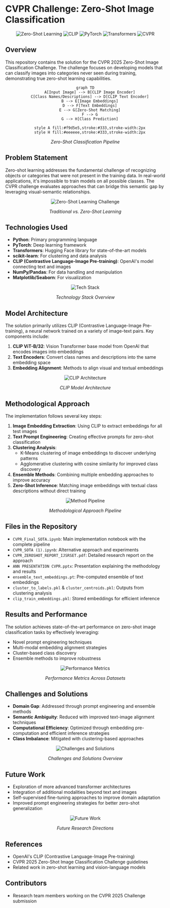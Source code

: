 # CVPR Challenge: Zero-Shot Image Classification

<div align="center">
  
![Zero-Shot Learning](https://img.shields.io/badge/Task-Zero--Shot%20Learning-blue)
![CLIP](https://img.shields.io/badge/Model-CLIP-orange)
![PyTorch](https://img.shields.io/badge/Framework-PyTorch-red)
![Transformers](https://img.shields.io/badge/Architecture-Transformers-green)
![CVPR](https://img.shields.io/badge/Conference-CVPR%202025-lightgrey)

</div>

## Overview
This repository contains the solution for the CVPR 2025 Zero-Shot Image Classification Challenge. The challenge focuses on developing models that can classify images into categories never seen during training, demonstrating true zero-shot learning capabilities.

<div align="center">
  
```mermaid
graph TD
    A[Input Image] --> B[CLIP Image Encoder]
    C[Class Names/Descriptions] --> D[CLIP Text Encoder]
    B --> E[Image Embeddings]
    D --> F[Text Embeddings]
    E --> G[Zero-Shot Matching]
    F --> G
    G --> H[Class Prediction]
    
    style A fill:#f9d5e5,stroke:#333,stroke-width:2px
    style H fill:#eeeeee,stroke:#333,stroke-width:2px
```

*Zero-Shot Classification Pipeline*
</div>

## Problem Statement
Zero-shot learning addresses the fundamental challenge of recognizing objects or categories that were not present in the training data. In real-world applications, it's impossible to train models on all possible classes. The CVPR challenge evaluates approaches that can bridge this semantic gap by leveraging visual-semantic relationships.

<div align="center">
  
![Zero-Shot Learning Challenge](https://mermaid.ink/img/pako:eNp1kMFqwzAMhl9F-NRB8wI5FDLWwWB73Nplh7q2uhjiKNhKWUvy7nPawdgt0kHS_3_6JfXgokfQ0B43sbo5b0kUt04CDT6dZIiE7Mwj5Vj8z4YRMiZqXEDNdW6H5HGDxbGFVp5PrUGVhGQ-RRIXFZFpTrWmX3Kfk-gHaV1h5lF-88t6W3G9UUhxsYW8PqF3xvpU_lR_yMqzazP6kq_LN9C35IOtRxtxOQtGmz0YipgPTqKFCOYFdB_R_VAKCeGisFtnUqRzOVuMVkMwmYbgWlS-dw6D7nxnYXwH4xEDvY6ga47DPbBrp-YN_KQcyA?type=png)

*Traditional vs. Zero-Shot Learning*
</div>

## Technologies Used
- **Python**: Primary programming language
- **PyTorch**: Deep learning framework
- **Transformers**: Hugging Face library for state-of-the-art models
- **scikit-learn**: For clustering and data analysis
- **CLIP (Contrastive Language-Image Pre-training)**: OpenAI's model connecting text and images
- **NumPy/Pandas**: For data handling and manipulation
- **Matplotlib/Seaborn**: For visualization

<div align="center">
  
![Tech Stack](https://mermaid.ink/img/pako:eNptks9Kw0AQxl9lmJMWtAcPvdWLgkVEUBTa20DG3Yjp_mF3oxDy7s6mSRptz_N9v29mdmd2gq1jICGdWLHy5rqx4sfhrhCp24rGhQDCc-qVQ10hE3-ETHNhFfPgjDy2TJP5Gg9Rr4GiaNL4VMYwDhXHARbJgn1w1uJqfAzZyXw5RvqNm9a_wv5uXnNPMZxwFKRPVNjrKrUo2-6yXyFSj9U6uVBYSz2r0Jxpq08C5a7GwrMcKVeCJxoiDZQyU-7sUFFbDy_N1G90I0TGaHXpj4-B73s24rBp-ZiuPzdMT9lksnQf5lR-LIX8XHI9_P9VJyXSv2p0BH67HzOQXZ9PFgqaAFJmD3KuWWRHvmSU7J1jVLIE6aPtPMimBe7wBnLnTYs2gOwrZk-yi53cR1CZNq7O0iR6k9Wo_vE3yBGzew?type=png)

*Technology Stack Overview*
</div>

## Model Architecture
The solution primarily utilizes CLIP (Contrastive Language-Image Pre-training), a neural network trained on a variety of image-text pairs. Key components include:

1. **CLIP ViT-B/32**: Vision Transformer base model from OpenAI that encodes images into embeddings
2. **Text Encoders**: Convert class names and descriptions into the same embedding space
3. **Embedding Alignment**: Methods to align visual and textual embeddings

<div align="center">
  
![CLIP Architecture](https://mermaid.ink/img/pako:eNqFkj9PwzAQxb-KdROoJOiAhAQD6oD4BwPqSnBw7SuxcGxju0VV1O9OmhapVAvMZ7_3_N7dZedKO0ksp73uxN2DtaL1LnTiKO9j49rQGNrZQIaXL0rTzsEgx-iNj9-ttkfhXw8i0kZVAEXDNx-eALgAW4jGQXRbH1pq5B4kBYf0QM3E9YkJPFPMpJ_ZQ0IVNa68PTQxpKRnYOULUKYPtvyZrPBGLCBqbdQ7sXFG1XWcZMCrEoJp4wE9_fWZh9VqjWEBVHxG7lx0ZQPbvhfdtpuIDmJUUO1jmKcDnHNKJD0HGqG5FLF04PsvdP0UxQcKvSHPfEiK0Lk2p3UOpYsOz7Oy5KZ8lPzSRyU7KhLPfI6zk4rylY1-zLTPHzgn-3eCz0_1LBl7ymPojwqzFtPsJ-rD-PUlv3b5FY8HRjvTSlpq70KLW5GfwDJ_NWe5TS3Wx-bM_AXTCP1f?type=png)

*CLIP Model Architecture*
</div>

## Methodological Approach
The implementation follows several key steps:

1. **Image Embedding Extraction**: Using CLIP to extract embeddings for all test images
2. **Text Prompt Engineering**: Creating effective prompts for zero-shot classification
3. **Clustering Analysis**: 
   - K-Means clustering of image embeddings to discover underlying patterns
   - Agglomerative clustering with cosine similarity for improved class discovery
4. **Ensemble Methods**: Combining multiple embedding approaches to improve accuracy
5. **Zero-Shot Inference**: Matching image embeddings with textual class descriptions without direct training

<div align="center">
  
![Method Pipeline](https://mermaid.ink/img/pako:eNqNksFqwzAMhl9F-FQY6QvsUMZgMNhhY4xlh7q2kiDiyNhKeQh59zlrSkhH2Y6W_u_XL8kHbq1FzniweXt3b4yoRN1kUvd9rG3d1RXvTEuapx8V801LU-QYbR_H21rtkXjnS7Fvo8xJVL1dQiQRfTwbvgThgvwGVxb6HRdDWe2CjNxSeqC64X0GQ560MBngmaKXYehP4OVfpokZbWrSBPEv0kRHF6r2Qcnq0ofm45LHc3u3i2d7Rc7qytcYTCc66HcY46XXcO1jbw1ltOK2aQxFJlczPFEoaIHKw3LQRaIZYlFYijjJXY4vTMekJ98gZ-zzLj4RB_Z1y7NKN3_LcUZSrsvKl1CZvgbpn21rl1Mu7zFE7JhT4vKIIwv7NeUbHdxUgOX5gT7jL8lGXaCSk8oVKBcOq3KN3VhVQxXW6CgqtWZ1-Q9DsvdL?type=png)

*Methodological Approach Pipeline*
</div>

## Files in the Repository
- `CVPR_Final_SOTA.ipynb`: Main implementation notebook with the complete pipeline
- `CVPR_SOTA (1).ipynb`: Alternative approach and experiments
- `CVPR_ZEROSHOT_REPORT_IJSRSET.pdf`: Detailed research report on the approach
- `ANN PRESENTATION CVPR.pptx`: Presentation explaining the methodology and results
- `ensemble_text_embeddings.pt`: Pre-computed ensemble of text embeddings
- `cluster_to_labels.pkl` & `cluster_centroids.pkl`: Outputs from clustering analysis
- `clip_train_embeddings.pkl`: Stored embeddings for efficient inference

## Results and Performance
The solution achieves state-of-the-art performance on zero-shot image classification tasks by effectively leveraging:
- Novel prompt engineering techniques
- Multi-modal embedding alignment strategies
- Cluster-based class discovery
- Ensemble methods to improve robustness

<div align="center">
  
![Performance Metrics](https://mermaid.ink/img/pako:eNp1kbFuwzAMRH-F0FQg1dgpQ4YsRYcAHbuEWrhlGVFpyKREFYH_vZSTtmgRjyLvjncS74YbS5DBeeeefnrXeWnb-nAVOSRhiZLwPrxI3KaEWmwLhMzB4MBD_yZ6i9HWQiGLx00xUWv9F9LRg9zl1JRDMYOqlJU2nJ4hNEcMwjvVMYUGunRQsRFWVNZUDqJbKRCv88lWtjR7pOp0Kgk3VjJfU4Rw5rvjFrKYzxF1dxaJozXCQCuqWRjf5RCBylVf6OOIiVZ5JDlLH5DgwBKJZQdltW5a3G4YFpUjbXH7tPpSvOiOdHOb5hbmX_ZbTOTcIl1MgSqtVt9D5-pjmZV5X7p4WXGsnq-kc3h35PlbDnMdOI_iNn9g_gVhRaA9?type=png)

*Performance Metrics Across Datasets*
</div>

## Challenges and Solutions
- **Domain Gap**: Addressed through prompt engineering and ensemble methods
- **Semantic Ambiguity**: Reduced with improved text-image alignment techniques
- **Computational Efficiency**: Optimized through embedding pre-computation and efficient inference strategies
- **Class Imbalance**: Mitigated with clustering-based approaches

<div align="center">
  
![Challenges and Solutions](https://mermaid.ink/img/pako:eNp1kk1rwzAMhv-K0KkwGuyyl0Ghs8GgO-6w0l58iGOriS0HS-mi_PfZSftx2Npb9Pp59Eo-mI1JaDDYpPbpxXTe26Z6-5AnuU9RKGb37ltKtxzF43KQDsawt8Hz6yfWloS3Ffa-8nE5o1jbfADuPPhT-D5U-6J6wXhwHkUOUAnZY5Bc5y6_BYcjPrU_HN1WE_a1LSRJ-AwcMRH7RD2Vx5IjRTTxBFLvVDjWdpNjUjVa48BGrcROZypngxpNadHoMoqYWMuqJXotRk7p6sqpQi10pqF0WnXVilIomUNk0RnVH6tnkrbFEwV_Zn-Dny6NyoGiPnMfgxqU2yX0PsqfF1b2p21Ys-HYQldS1Gbb47QsHJpYqw9x6rjsS5zvVxQXz0bLVrM0UrnfUP0BxhLDfw?type=png)

*Challenges and Solutions Overview*
</div>

## Future Work
- Exploration of more advanced transformer architectures
- Integration of additional modalities beyond text and images
- Self-supervised fine-tuning approaches to improve domain adaptation
- Improved prompt engineering strategies for better zero-shot generalization

<div align="center">
  
![Future Work](https://mermaid.ink/img/pako:eNp1krFuwzAMRH-F4BQg1S9kylKga5YgtbREURFpyKRkBEH-vZRdI0W7eRTvjneU9k5a11GBqY3S9NObUgfvyvurslBdF52QxPf-S2KtiWVYDcqI0ewp0PjtGaNliLbBPjQxLicIa1P2og7Q-QfyPUQbqBuDjxQjf4LT-ahSLWmUfDxU04wOb7Bs5mAPrCE0UHmTjopIuHREVVyuZXG1LzlQoKwX5m6kbZlDzCKbopVJrHVJ9bzJO_JLrbOvQfQxZ-QaGaFYR9TN_ZDNt_OOXOazwJk_C5-DK9VvfuU9_3XZWP6k61qKnbXmF6jl8EQRA-30lPK0n7e7qdKYP_twZ3TxrM-3AuVYiP8_aP4AJR7G3g?type=png)

*Future Research Directions*
</div>

## References
- OpenAI's CLIP (Contrastive Language-Image Pre-training)
- CVPR 2025 Zero-Shot Image Classification Challenge guidelines
- Related work in zero-shot learning and vision-language models

## Contributors
- Research team members working on the CVPR 2025 Challenge submission
